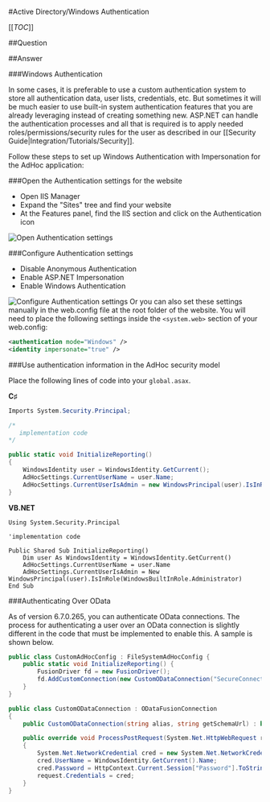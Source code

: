 #Active Directory/Windows Authentication

[[_TOC_]]

##Question

##Answer

###Windows Authentication

In some cases, it is preferable to use a custom authentication system to store all authentication data, user lists, credentials, etc.
But sometimes it will be much easier to use built-in system authentication features that you are already leveraging instead of creating something new. ASP.NET can handle the authentication processes and all that is required is to apply needed roles/permissions/security rules for the user as described in our [[Security Guide|Integration/Tutorials/Security]].

Follow these steps to set up Windows Authentication with Impersonation for the AdHoc application:

###Open the Authentication settings for the website

* Open IIS Manager
* Expand the "Sites" tree and find your website
* At the Features panel, find the IIS section and click on the Authentication icon

![Open Authentication settings](http://izenda.com/Site/KB/KB/Uploads/Images/IIS_auth.png)


###Configure Authentication settings

* Disable Anonymous Authentication
* Enable ASP.NET Impersonation
* Enable Windows Authentication

![Configure Authentication settings ](http://izenda.com/Site/KB/Uploads/Images/IIS_security.png
)
Or you can also set these settings manually in the web.config file at the root folder of the website. You will need to place the following settings inside the ``<system.web>`` section of your web.config:

```xml
<authentication mode="Windows" />
<identity impersonate="true" />
```			


###Use authentication information in the AdHoc security model 

Place the following lines of code into your ``global.asax``.

**C♯**
```csharp
Imports System.Security.Principal;

/*
   implementation code
*/

public static void InitializeReporting()
{
	WindowsIdentity user = WindowsIdentity.GetCurrent();
	AdHocSettings.CurrentUserName = user.Name;
	AdHocSettings.CurrentUserIsAdmin = new WindowsPrincipal(user).IsInRole(WindowsBuiltInRole.Administrator);
}
```

**VB.NET**
```visualbasic
Using System.Security.Principal

'implementation code

Public Shared Sub InitializeReporting()
	Dim user As WindowsIdentity = WindowsIdentity.GetCurrent()
	AdHocSettings.CurrentUserName = user.Name
	AdHocSettings.CurrentUserIsAdmin = New WindowsPrincipal(user).IsInRole(WindowsBuiltInRole.Administrator)
End Sub
```

###Authenticating Over OData

As of version 6.7.0.265, you can authenticate OData connections. The process for authenticating a user over an OData connection is slightly different in the code that must be implemented to enable this. A sample is shown below.

```csharp
public class CustomAdHocConfig : FileSystemAdHocConfig {
    public static void InitializeReporting() {
        FusionDriver fd = new FusionDriver();
        fd.AddCustomConnection(new CustomODataConnection("SecureConnection", "http://www.yoursite.com/odataprovider.aspx"));
    }
}

public class CustomODataConnection : ODataFusionConnection
{
    public CustomODataConnection(string alias, string getSchemaUrl) : base(alias, getSchemaUrl) { }

    public override void ProcessPostRequest(System.Net.HttpWebRequest request)
    {
        System.Net.NetworkCredential cred = new System.Net.NetworkCredential();
        cred.UserName = WindowsIdentity.GetCurrent().Name;
        cred.Password = HttpContext.Current.Session["Password"].ToString(); //This could be passed from a text field the user is prompted for or from custom storage code in your login process.
        request.Credentials = cred;
    }
}
```